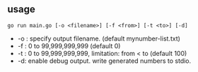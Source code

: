 ## usage

`go run main.go [-o <filename>] [-f <from>] [-t <to>] [-d]`

- -o <filename>: specify output filename. (default mynumber-list.txt)
- -f <from>: 0 to 99,999,999,999 (default 0)
- -t <to>: 0 to 99,999,999,999, limitation: from < to (default 100)
- -d: enable debug output. write generated numbers to stdio.
